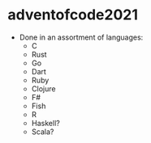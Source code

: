 # adventofcode2021

- Done in an assortment of languages:
  - C
  - Rust
  - Go
  - Dart
  - Ruby
  - Clojure
  - F#
  - Fish
  - R
  - Haskell?
  - Scala?
